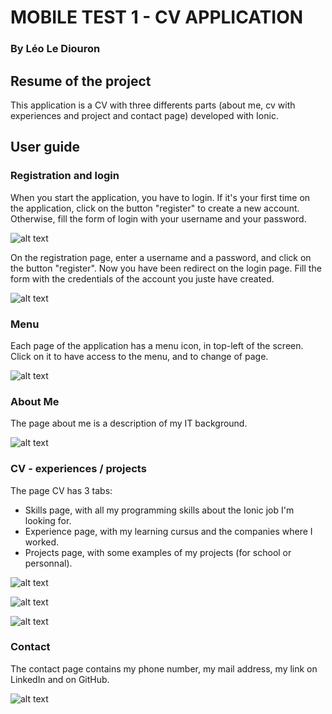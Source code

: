 # MOBILE TEST 1 - CV APPLICATION

### By Léo Le Diouron

## Resume of the project

This application is a CV with three differents parts (about me, cv with experiences and project and contact page)
developed with Ionic.

## User guide

### Registration and login

When you start the application, you have to login.
If it's your first time on the application, click on the button "register" to create a new account.
Otherwise, fill the form of login with your username and your password.

![alt text](https://github.com/LeoLeDiouron/laurea-mobile-test-1/blob/master/resources/img/login.PNG)

On the registration page, enter a username and a password, and click on the button "register".
Now you have been redirect on the login page.
Fill the form with the credentials of the account you juste have created.

![alt text](https://github.com/LeoLeDiouron/laurea-mobile-test-1/blob/master/resources/img/register.PNG)

### Menu

Each page of the application has a menu icon, in top-left of the screen.
Click on it to have access to the menu, and to change of page.

![alt text](https://github.com/LeoLeDiouron/laurea-mobile-test-1/blob/master/resources/img/menu.PNG)

### About Me

The page about me is a description of my IT background.

![alt text](https://github.com/LeoLeDiouron/laurea-mobile-test-1/blob/master/resources/img/about.PNG)

### CV - experiences / projects

The page CV has 3 tabs:
* Skills page, with all my programming skills about the Ionic job I'm looking for.
* Experience page, with my learning cursus and the companies where I worked.
* Projects page, with some examples of my projects (for school or personnal).

![alt text](https://github.com/LeoLeDiouron/laurea-mobile-test-1/blob/master/resources/img/skills.PNG)

![alt text](https://github.com/LeoLeDiouron/laurea-mobile-test-1/blob/master/resources/img/experiences.PNG)

![alt text](https://github.com/LeoLeDiouron/laurea-mobile-test-1/blob/master/resources/img/projects.PNG)

### Contact

The contact page contains my phone number, my mail address, my link on LinkedIn and on GitHub.

![alt text](https://github.com/LeoLeDiouron/laurea-mobile-test-1/blob/master/resources/img/contact.PNG)